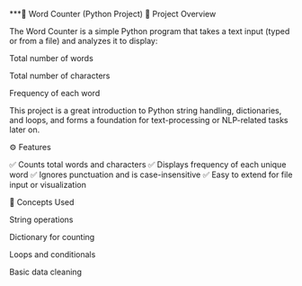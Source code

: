 ***🧮 Word Counter (Python Project)
📖 Project Overview

The Word Counter is a simple Python program that takes a text input (typed or from a file) and analyzes it to display:

Total number of words

Total number of characters

Frequency of each word

This project is a great introduction to Python string handling, dictionaries, and loops, and forms a foundation for text-processing or NLP-related tasks later on.

⚙️ Features

✅ Counts total words and characters
✅ Displays frequency of each unique word
✅ Ignores punctuation and is case-insensitive
✅ Easy to extend for file input or visualization

🧠 Concepts Used

String operations

Dictionary for counting

Loops and conditionals

Basic data cleaning
